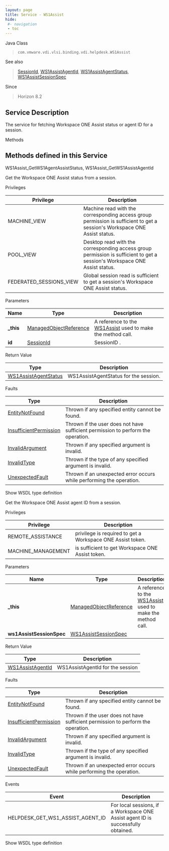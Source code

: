 ```yaml
---
layout: page
title: Service - WS1Assist
hide:
 #- navigation
 - toc
---
```


  
   
  



Java Class  
> `com.vmware.vdi.vlsi.binding.vdi.helpdesk.WS1Assist`

See also  
> [SessionId](vdi.entity.SessionId.md), [WS1AssistAgentId](vdi.helpdesk.WS1Assist.WS1AssistAgentId.md), [WS1AssistAgentStatus](vdi.helpdesk.WS1Assist.WS1AssistAgentStatus.md), [WS1AssistSessionSpec](vdi.helpdesk.WS1Assist.WS1AssistSessionSpec.md)

Since  
> Horizon 8.2


  


## Service Description

The service for fetching Workspace ONE Assist status or agent ID for a session. 

Methods

Methods defined in this Service   
---  
WS1Assist_GetWS1AgentAssistStatus, WS1Assist_GetWS1AssistAgentId  
  



Get the Workspace ONE Assist status from a session. 

Privileges 

Privilege |  Description   
---|---  
MACHINE_VIEW|  Machine read with the corresponding access group permission is sufficient to get a session's Workspace ONE Assist status.   
POOL_VIEW|  Desktop read with the corresponding access group permission is sufficient to get a session's Workspace ONE Assist status.   
FEDERATED_SESSIONS_VIEW|  Global session read is sufficient to get a session's Workspace ONE Assist status.   
  


Parameters 

Name| Type| Description  
---|---|---  
**_this**| [ManagedObjectReference](vmodl.ManagedObjectReference.md)|  A reference to the [WS1Assist](vdi.helpdesk.WS1Assist.md) used to make the method call.   
**id**| [SessionId](vdi.entity.SessionId.md)|  SessionID .   
  
  


Return Value 

Type |  Description   
---|---  
[WS1AssistAgentStatus](vdi.helpdesk.WS1Assist.WS1AssistAgentStatus.md)| WS1AssistAgentStatus for the session.  
  


Faults 

Type |  Description   
---|---  
[EntityNotFound](vdi.fault.EntityNotFound.md)| Thrown if any specified entity cannot be found.  
[InsufficientPermission](vdi.fault.InsufficientPermission.md)| Thrown if the user does not have sufficient permission to perform the operation.  
[InvalidArgument](vdi.fault.InvalidArgument.md)| Thrown if any specified argument is invalid.  
[InvalidType](vdi.fault.InvalidType.md)| Thrown if the type of any specified argument is invalid.  
[UnexpectedFault](vdi.fault.UnexpectedFault.md)| Thrown if an unexpected error occurs while performing the operation.  
  
Show WSDL type definition

  
  
  



Get the Workspace ONE Assist agent ID from a session. 

Privileges 

Privilege |  Description   
---|---  
REMOTE_ASSISTANCE|  privilege is required to get a Workspace ONE Assist token.   
MACHINE_MANAGEMENT|  is sufficient to get Workspace ONE Assist token.   
  


Parameters 

Name| Type| Description  
---|---|---  
**_this**| [ManagedObjectReference](vmodl.ManagedObjectReference.md)|  A reference to the [WS1Assist](vdi.helpdesk.WS1Assist.md) used to make the method call.   
**ws1AssistSessionSpec**| [WS1AssistSessionSpec](vdi.helpdesk.WS1Assist.WS1AssistSessionSpec.md)|    
  
  


Return Value 

Type |  Description   
---|---  
[WS1AssistAgentId](vdi.helpdesk.WS1Assist.WS1AssistAgentId.md)| WS1AssistAgentId for the session  
  


Faults 

Type |  Description   
---|---  
[EntityNotFound](vdi.fault.EntityNotFound.md)| Thrown if any specified entity cannot be found.  
[InsufficientPermission](vdi.fault.InsufficientPermission.md)| Thrown if the user does not have sufficient permission to perform the operation.  
[InvalidArgument](vdi.fault.InvalidArgument.md)| Thrown if any specified argument is invalid.  
[InvalidType](vdi.fault.InvalidType.md)| Thrown if the type of any specified argument is invalid.  
[UnexpectedFault](vdi.fault.UnexpectedFault.md)| Thrown if an unexpected error occurs while performing the operation.  
  


Events 

Event |  Description   
---|---  
HELPDESK_GET_WS1_ASSIST_AGENT_ID|  For local sessions, if a Workspace ONE Assist agent ID is successfully obtained.   
  
Show WSDL type definition

  
  
  
  
  
  
  
